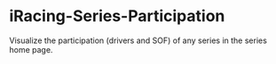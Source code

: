 # iRacing-Series-Participation 
Visualize the participation (drivers and SOF) of any series in the series home page.
